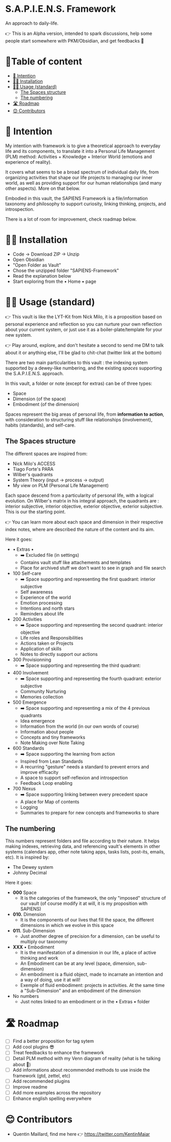 # S.A.P.I.E.N.S. Framework
An approach to daily-life.

👉 This is an Alpha version, intended to spark discussions, help some people start somewhere with PKM/Obsidian, and get feedbacks 💫

# 📝Table of content
- [🌱 Intention](#-intention)
- [🧑‍🔧  Installation](#--installation)
- [👩‍💻 Usage (standard)](#-usage-standard)
	- [The Spaces structure](#the-spaces-structure)
	- [The numbering](#the-numbering)
- [🛣️ Roadmap](#️-roadmap)
- [😊 Contributors](#-contributors)

# 🌱 Intention
My intention with framework is to give a theoretical approach to everyday life and its components, to translate it into a Personal Life Management (PLM) method: Activities + Knowledge + Interior World (emotions and experience of reality).

It covers what seems to be a broad spectrum of individual daily life, from organizing activities that shape our life projects to managing our inner world, as well as providing support for our human relationships (and many other aspects).
More on that below.

Embodied in this vault, the SAPIENS Framework is a file/information taxonomy and philosophy to support curiosity, linking thinking, projects, and introspection.

There is a lot of room for improvement, check roadmap below.

# 🧑‍🔧  Installation
- Code -> Download ZIP -> Unzip
- Open Obsidian
- "Open Folder as Vault"
- Chose the unzipped folder "SAPIENS-Framework"
- Read the explanation below 
- Start exploring from the • Home • page

# 👩‍💻 Usage (standard)
👉 This vault is like the LYT-Kit from Nick Milo, it is a proposition based on personal experience and reflection so you can nurture your own reflection about your current system, or just use it as a boiler-plate/template for your new system. 

👉 Play around, explore, and don't hesitate a second to send me DM to talk about it or anything else, I'll be glad to chit-chat (twitter link at the bottom)

There are two main particularities to this vault : the indexing system supported by a dewey-like numbering, and the existing *spaces* supporting the S.A.P.I.E.N.S. approach.

In this vault, a folder or note (except for extras) can be of three types:
- Space
- Dimension (of the space)
- Embodiment (of the dimension)

Spaces represent the big areas of personal life, from **information to action**, with consideration to structuring stuff like relationships (involvement), habits (standards), and self-care.

## The Spaces structure
The different spaces are inspired from:
- Nick Milo's ACCESS
- Tiago Forte's PARA
- Wilber's quadrants
- System Theory (input -> process -> output)
- My view on PLM (Personal Life Management)

Each space descend from a particularity of personal life, with a logical evolution.
On Wilber's matrix in his integral approach, the quadrants are : interior subjective, interior objective, exterior objective, exterior subjective. This is our the starting point.

👉 You can learn more about each space and dimension in their respective index notes, where are described the nature of the content and its aim.

Here it goes:
- • Extras • 
	- ➡️ Excluded file (in settings)
	- Contains vault stuff like attachements and templates
	- Place for archived stuff we don't want to see in graph and file search
- 100 Self-care
	- ➡️ Space supporting and representing the first quadrant: interior subjective
	- Self awareness
	- Experience of the world
	- Emotion processing
	- Intentions and north stars
	- Reminders about life
- 200 Activities
	- ➡️ Space supporting and representing the second quadrant: interior objective
	- Life roles and Responsibilities
	- Actions taken or Projects
	- Application of skills
	- Notes to directly support our actions
- 300 Provisionning
	- ➡️ Space supporting and representing the third quadrant: 
- 400 Involvement
	-  ➡️ Space supporting and representing the fourth quadrant: exterior subjective
	- Community Nurturing
	- Memories collection
- 500 Emergence
	- ➡️ Space supporting and representing a mix of the 4 previous quadrants
	- Idea emergence
	- Information from the world (in our own words of course)
	- Information about people 
	- Concepts and tiny frameworks
	- Note Making over Note Taking
- 600 Standards
	- ➡️ Space supporting the learning from action 
	- Inspired from Lean Standards
	- A recurring "gesture" needs a standard to prevent errors and improve efficacity
	- A space to support self-reflexion and introspection
	- Feedback Loop enabling
- 700 Nexus
	- ➡️ Space supporting linking between every precedent space
	- A place for Map of contents
	- Logging
	- Summaries to prepare for new concepts and frameworks to share

## The numbering
This numbers represent folders and file according to their nature. 
It helps making indexes, retrieving data, and referencing vault's elements in other systems (calendars app, other note taking apps, tasks lists, post-its, emails, etc).
It is inspired by:
- The Dewey system
- Johnny Decimal

Here it goes:
- **000** Space
	- It is the categories of the framework, the only "imposed" structure of our vault (of course modify it at will, it is my proposition with SAPIENS)
- **010.** Dimension
	- It is the components of our lives that fill the space, the different dimensions in which we evolve in this space
- **011.** Sub-Dimension
	- Just another degree of precision for a dimension, can be useful to multiply our taxonomy
- **XXX** • Embodiment
	- It is the manifestation of a dimension in our life, a place of active thinking and work
	- An Embodiment can be at any level (space, dimension, sub-dimension)
	- An embodiment is a fluid object, made to incarnate an intention and a way of doing, use it at will!
	- Exemple of fluid embodiment: projects in activities. At the same time a "Sub-Dimension" and an embodiment of the dimension
- No numbers
	- Just notes linked to an embodiment or in the • Extras • folder

# 🛣️ Roadmap
- [ ] Find a better proposition for tag sytem
- [ ] Add cool plugins 😎
- [ ] Treat feedbacks to enhance the framework
- [ ] Detail PLM method with my Venn diagram of reality (what is he talking about 🤔)
- [ ] Add informations about recommended methods to use inside the framework (gtd, zettel, etc)
- [ ] Add recommended plugins
- [ ] Improve readme
- [ ] Add more examples across the repository
- [ ] Enhance english spelling everywhere

# 😊 Contributors
- Quentin Maillard, find me here 👉 https://twitter.com/KentinMaiar